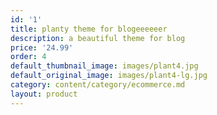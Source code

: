 ```yaml
---
id: '1'
title: planty theme for blogeeeeeer
description: a beautiful theme for blog
price: '24.99'
order: 4
default_thumbnail_image: images/plant4.jpg
default_original_image: images/plant4-lg.jpg
category: content/category/ecommerce.md
layout: product
---
```

